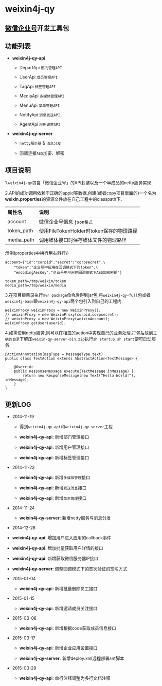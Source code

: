 weixin4j-qy
===========

[微信企业号](http://qydev.weixin.qq.com/wiki/index.php)开发工具包
---------------------------------------------------------------

功能列表
-------
* **weixin4j-qy-api**

  + DepartApi `部门管理API`
	
  + UserApi `成员管理API`
  
  + TagApi `标签管理API`
  
  + MediaApi `多媒体管理API`
  
  + MenuApi `菜单管理API`
  
  + NotifyApi `消息发送API`
  
  + AgentApi `应用设置API`

* **weixin4j-qy-server**

  + `netty服务器` & `消息分发`
  
  + 回调连接`AES`加密、解密
  
项目说明
-------
1.`weixin4j-qy`包含「微信企业号」的API封装以及一个半成品的netty服务实现.

2.API的成功调用依赖于正确的appid等数据,创建(或者copy项目里面的)一个名为**weixin.properties**的资源文件放在自己工程中的classpath下.

| 属性名       |       说明      |
| :---------- | :-------------- |
| account     | 微信企业号信息 `json格式`  |
| token_path  | 使用FileTokenHolder时token保存的物理路径 |
| media_path  | 调用媒体接口时保存媒体文件的物理路径 |

示例(properties中换行用右斜杆\\)

	account={"id":"corpid","secret":"corpsecret",\
		"token":"企业号中应用在回调模式下的token",\
		"encodingAesKey":"企业号中应用在回调模式下AES加密密钥"}
	
	token_path=/tmp/weixin/token
	media_path=/tmp/weixin/media

3.在项目根目录执行`mvn package`命令后得到jar包,将`weixin4j-qy-full`包或者`weixin4j-base`跟`weixin4j-qy-api`两个包引入到自己的工程内.

    WeixinProxy weixinProxy = new WeixinProxy();
    // weixinProxy = new WeixinProxy(corpid,corpsecret);
    // weixinProxy = new WeixinProxy(weixinAccount);
    weixinProxy.getUser(userid);

4.如需使用netty服务,则可以在相应的action中实现自己的业务处理,打包后放到`正确的目录`下解压`weixin-qy-server-bin.zip`执行`sh startup.sh start`便可启动服务.

	@ActionAnnotation(msgType = MessageType.text)
	public class TextAction extends AbstractAction<TextMessage> {
	
		@Override
		public ResponseMessage execute(TextMessage inMessage) {
			return new ResponseMessage(new Text("Hello World!"), inMessage);
		}
	}

更新LOG
-------
* 2014-11-19

  + 得到`weixin4j-qy-api`和`weixin4j-qy-server`工程
  
  + **weixin4j-qy-api**: 新增部门管理接口
  
  + **weixin4j-qy-api**: 新增用户管理接口
  
  + **weixin4j-qy-api**: 新增标签管理接口
  
* 2014-11-23

  + **weixin4j-qy-api**: 新增`多媒体管理`接口
  
  + **weixin4j-qy-api**: 新增`发送消息`接口
  
  + **weixin4j-qy-api**: 新增`菜单管理`接口
  
* 2014-11-24

  + **weixin4j-qy-server**: 新增netty服务与消息分发
  
 * 2014-12-28

  + **weixin4j-qy-api**: 增加用户进入应用的callback事件

  + **weixin4j-qy-api**: 增加批量获取用户详情的接口
  
  + **weixin4j-qy-api**: 新增获取微信服务器IP接口
  
  + **weixin4j-qy-server**: 调整回调模式下的首次验证的签名方式
  
* 2015-01-04
  
  + **weixin4j-qy-api**: 新增批量删除员工接口
  
* 2015-01-15
  
  + **weixin4j-qy-api**: 新增邀请成员关注接口
  
* 2015-03-08
  
  + **weixin4j-qy-api**: 新增根据code获取成员信息接口
  
* 2015-03-17
  
  + **weixin4j-qy-api**: 新增企业应用设置接口
  
  + **weixin4j-qy-server**: 新增deploy.xml远程部署ant脚本
  
* 2015-03-29

  + **weixin4j-qy-api**: 单行注释调整为多行文档注释
